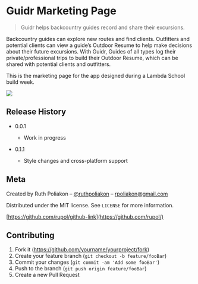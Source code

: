 # Guidr Marketing Page

> Guidr helps backcountry guides record and share their excursions.

Backcountry guides can explore new routes and find clients. Outfitters and potential clients can view a guide’s Outdoor Resume to help make decisions about their future excursions. With Guidr, Guides of all types log their private/professional trips to build their Outdoor Resume, which can be shared with potential clients and outfitters.

This is the marketing page for the app designed during a Lambda School build week.

![](header.png)

## Release History

- 0.0.1

  - Work in progress

- 0.1.1
  - Style changes and cross-platform support

## Meta

Created by Ruth Poliakon – [@ruthpoliakon](https://twitter.com/ruthpoliakon) – rpoliakon@gmail.com

Distributed under the MIT license. See `LICENSE` for more information.

[https://github.com/rupol/github-link](https://github.com/rupol/)

## Contributing

1. Fork it (<https://github.com/yourname/yourproject/fork>)
2. Create your feature branch (`git checkout -b feature/fooBar`)
3. Commit your changes (`git commit -am 'Add some fooBar'`)
4. Push to the branch (`git push origin feature/fooBar`)
5. Create a new Pull Request
